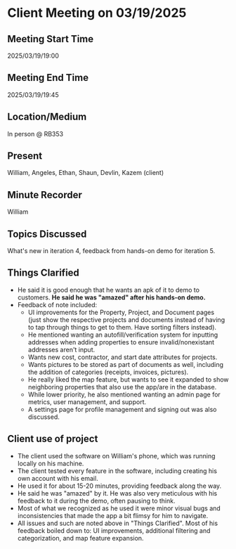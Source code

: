 # Client Meeting on 03/19/2025

## Meeting Start Time

2025/03/19/19:00

## Meeting End Time

2025/03/19/19:45

## Location/Medium

In person @ RB353

## Present

William, Angeles, Ethan, Shaun, Devlin, Kazem (client)

## Minute Recorder

William

## Topics Discussed

What's new in iteration 4, feedback from hands-on demo for iteration 5.

## Things Clarified

* He said it is good enough that he wants an apk of it to demo to customers. **He said he was "amazed" after his hands-on demo.**
* Feedback of note included:
  * UI improvements for the Property, Project, and Document pages (just show the respective projects and documents instead of having to tap through things to get to them. Have sorting filters instead).
  * He mentioned wanting an autofill/verification system for inputting addresses when adding properties to ensure invalid/nonexistant addresses aren't input.
  * Wants new cost, contractor, and start date attributes for projects.
  * Wants pictures to be stored as part of documents as well, including the addition of categories (receipts, invoices, pictures).
  * He really liked the map feature, but wants to see it expanded to show neighboring properties that also use the app/are in the database.
  * While lower priority, he also mentioned wanting an admin page for metrics, user management, and support.
  * A settings page for profile management and signing out was also discussed.

## Client use of project

* The client used the software on William's phone, which was running locally on his machine.
* The client tested every feature in the software, including creating his own account with his email.
* He used it for about 15-20 minutes, providing feedback along the way.
* He said he was "amazed" by it. He was also very meticulous with his feedback to it during the demo, often pausing to think.
* Most of what we recognized as he used it were minor visual bugs and inconsistencies that made the app a bit flimsy for him to navigate.
* All issues and such are noted above in "Things Clarified". Most of his feedback boiled down to: UI improvements, additional filtering and categorization, and map feature expansion.
  

